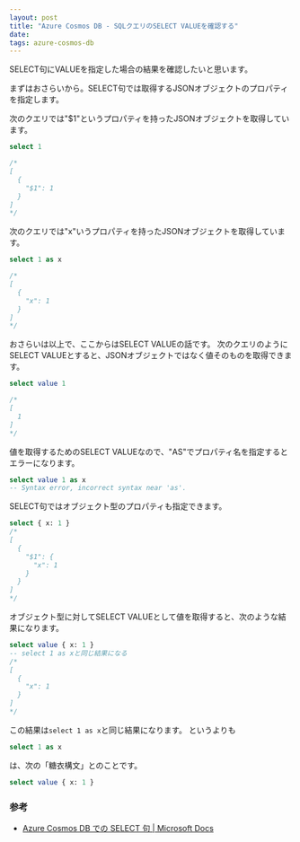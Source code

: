 ```yaml
---
layout: post
title: "Azure Cosmos DB - SQLクエリのSELECT VALUEを確認する"
date: 
tags: azure-cosmos-db
---
```


SELECT句にVALUEを指定した場合の結果を確認したいと思います。

まずはおさらいから。SELECT句では取得するJSONオブジェクトのプロパティを指定します。

次のクエリでは"$1"というプロパティを持ったJSONオブジェクトを取得しています。

```sql
select 1

/*
[
  {
    "$1": 1
  }
]
*/
```

次のクエリでは"x"いうプロパティを持ったJSONオブジェクトを取得しています。

```sql
select 1 as x

/*
[
  {
    "x": 1
  }
]
*/
```

おさらいは以上で、ここからはSELECT VALUEの話です。
次のクエリのようにSELECT VALUEとすると、JSONオブジェクトではなく値そのものを取得できます。

```sql
select value 1

/*
[
  1
]
*/
```

値を取得するためのSELECT VALUEなので、"AS"でプロパティ名を指定するとエラーになります。

```sql
select value 1 as x
-- Syntax error, incorrect syntax near 'as'.
```

SELECT句ではオブジェクト型のプロパティも指定できます。

```sql
select { x: 1 }
/*
[
  {
    "$1": {
      "x": 1
    }
  }
]
*/
```

オブジェクト型に対してSELECT VALUEとして値を取得すると、次のような結果になります。

```sql
select value { x: 1 }
-- select 1 as xと同じ結果になる
/*
[
  {
    "x": 1
  }
]
*/
```

この結果は`select 1 as x`と同じ結果になります。
というよりも
```sql
select 1 as x
```
は、次の「糖衣構文」とのことです。
```sql
select value { x: 1 }
```


### 参考

- [Azure Cosmos DB での SELECT 句 &#124; Microsoft Docs](https://docs.microsoft.com/ja-jp/azure/cosmos-db/sql/sql-query-select)